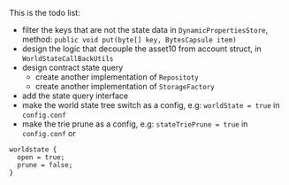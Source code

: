 This is the todo list:

- filter the keys that are not the state data in `DynamicPropertiesStore`, method: `public void put(byte[] key, BytesCapsule item)`
- design the logic that decouple the asset10 from account struct, in `WorldStateCallBackUtils` 
- design contract state query
  - create another implementation of `Repositoty` 
  - create another implementation of `StorageFactory` 
- add the state query interface
- make the world state tree switch as a config, e.g: `worldState = true` in `config.conf`
- make the trie prune as a config, e.g: `stateTriePrune = true` in `config.conf`
or 
``` 
worldstate { 
  open = true;
  prune = false;
}
```